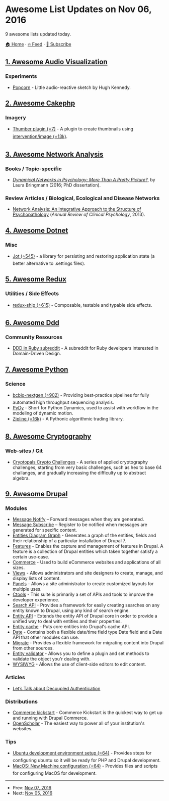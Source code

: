 # Awesome List Updates on Nov 06, 2016

9 awesome lists updated today.

[🏠 Home](/README.md) · [🔥 Feed](https://test.trackawesomelist.com/feed.xml) · [📮 Subscribe](https://trackawesomelist.us17.list-manage.com/subscribe?u=d2f0117aa829c83a63ec63c2f&id=36a103854c)



## [1. Awesome Audio Visualization](/content/willianjusten/awesome-audio-visualization/README.md)

### Experiments

*   [Popcorn](http://hughsk.io/popcorn/) - Little audio-reactive sketch by Hugh Kennedy.

## [2. Awesome Cakephp](/content/FriendsOfCake/awesome-cakephp/README.md)

### Imagery

*   [Thumber plugin (⭐7)](https://github.com/mirko-pagliai/cakephp-thumber) - A plugin to create thumbnails using [intervention/image (⭐13k)](https://github.com/Intervention/image).

## [3. Awesome Network Analysis](/content/briatte/awesome-network-analysis/README.md)

### Books / Topic-specific

*   *[Dynamical Networks in Psychology: More Than A Pretty Picture?](https://www.researchgate.net/publication/308874807_Dynamical_networks_in_psychology_More_than_a_pretty_picture)*, by Laura Bringmann (2016; PhD dissertation).

### Review Articles / Biological, Ecological and Disease Networks

*   [Network Analysis: An Integrative Approach to the Structure of Psychopathology](http://www.annualreviews.org/doi/full/10.1146/annurev-clinpsy-050212-185608) (*Annual Review of Clinical Psychology*, 2013).

## [4. Awesome Dotnet](/content/quozd/awesome-dotnet/README.md)

### Misc

*   [Jot (⭐545)](https://github.com/anakic/jot) - a library for persisting and restoring application state (a better alternative to .settings files).

## [5. Awesome Redux](/content/brillout/awesome-redux/README.md)

### Utilities / Side Effects

*   [redux-ship (⭐615)](https://github.com/clarus/redux-ship) - Composable, testable and typable side effects.

## [6. Awesome Ddd](/content/heynickc/awesome-ddd/README.md)

### Community Resources

*   [DDD in Ruby subreddit](https://www.reddit.com/r/ddd_ruby/) - A subreddit for Ruby developers interested in Domain-Driven Design.

## [7. Awesome Python](/content/vinta/awesome-python/README.md)

### Science

*   [bcbio-nextgen (⭐902)](https://github.com/chapmanb/bcbio-nextgen) - Providing best-practice pipelines for fully automated high throughput sequencing analysis.
*   [PyDy](http://www.pydy.org/) - Short for Python Dynamics, used to assist with workflow in the modeling of dynamic motion.
*   [Zipline (⭐16k)](https://github.com/quantopian/zipline) - A Pythonic algorithmic trading library.

## [8. Awesome Cryptography](/content/sobolevn/awesome-cryptography/README.md)

### Web-sites / Git

*   [Cryptopals Crypto Challenges](http://cryptopals.com/) - A series of applied cryptography challenges, starting from very basic challenges, such as hex to base 64 challanges, and gradually increasing the difficulty up to abstract algebra.

## [9. Awesome Drupal](/content/nirgn975/awesome-drupal/README.md)

### Modules

*   [Message Notify](https://www.drupal.org/project/message_notify)  – Forward messages when they are generated.
*   [Message Subscribe](https://www.drupal.org/project/message_subscribe) – Register to be notified when messages are generated for specific content.
*   [Entities Diagram Graph](https://www.drupal.org/sandbox/bricel/2654176) - Generates a graph of the entities, fields and their relationship of a particular installation of Drupal 7.
*   [Features](https://www.drupal.org/project/features) - Enables the capture and management of features in Drupal. A feature is a collection of Drupal entities which taken together satisfy a certain use-case.
*   [Commerce](https://www.drupal.org/project/commerce) - Used to build eCommerce websites and applications of all sizes.
*   [Views](https://www.drupal.org/project/views) - Allows administrators and site designers to create, manage, and display lists of content.
*   [Panels](https://www.drupal.org/project/panels) - Allows a site administrator to create customized layouts for multiple uses.
*   [Ctools](https://www.drupal.org/project/ctools) - This suite is primarily a set of APIs and tools to improve the developer experience.
*   [Search API](https://www.drupal.org/project/search_api) - Provides a framework for easily creating searches on any entity known to Drupal, using any kind of search engine.
*   [Entity API](https://www.drupal.org/project/entity) - Extends the entity API of Drupal core in order to provide a unified way to deal with entities and their properties.
*   [Entity cache](https://www.drupal.org/project/entitycache) - Puts core entities into Drupal's cache API.
*   [Date](https://www.drupal.org/project/date) - Contains both a flexible date/time field type Date field and a Date API that other modules can use.
*   [Migrate](https://www.drupal.org/project/migrate) - Provides a flexible framework for migrating content into Drupal from other sources.
*   [Entity validator](https://www.drupal.org/project/entity_validator) - Allows you to define a plugin and set methods to validate the object you'r dealing with.
*   [WYSIWYG](https://www.drupal.org/project/wysiwyg) - Allows the use of client-side editors to edit content.

### Articles

*   [Let’s Talk about Decoupled Authentication](http://www.gizra.com/content/restful-access-token/)

### Distributions

*   [Commerce kickstart](https://www.drupal.org/project/commerce_kickstart) - Commerce Kickstart is the quickest way to get up and running with Drupal Commerce.
*   [OpenScholar](https://www.drupal.org/project/openscholar) - The easiest way to power all of your institution's websites.

### Tips

*   [Ubuntu development environment setup (⭐64)](https://github.com/Gizra/KnowledgeBase/wiki/Ubuntu-and-development-environment-setup) - Provides steps for configuring ubuntu so it will be ready for PHP and Drupal development.
*   [MacOS: New Machine configuration (⭐64)](https://github.com/Gizra/KnowledgeBase/wiki/MacOS:-New-Machine) - Provides files and scripts for configuring MacOS for development.

---

- Prev: [Nov 07, 2016](/content/2016/11/07/README.md)
- Next: [Nov 05, 2016](/content/2016/11/05/README.md)